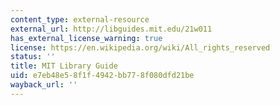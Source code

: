 ```yaml
---
content_type: external-resource
external_url: http://libguides.mit.edu/21w011
has_external_license_warning: true
license: https://en.wikipedia.org/wiki/All_rights_reserved
status: ''
title: MIT Library Guide
uid: e7eb48e5-8f1f-4942-bb77-8f080dfd21be
wayback_url: ''
---
```

